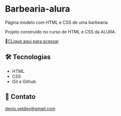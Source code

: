 # Barbearia-alura
Página modelo com HTML e CSS de uma barbearia

Projeto construído no curso de HTML e CSS da ALURA.

🔗[CLique aqui para acessar](https://denis-vetdev.github.io/page-barbearia-alura)

## 🛠 Tecnologias

- HTML
- CSS
- Git e Github

## 📧 Contato

denis.vetdev@gmail.com
